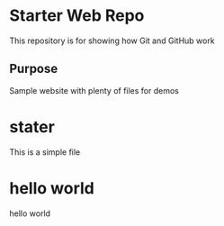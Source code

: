 # Starter Web Repo

This repository is for showing how Git and GitHub work

## Purpose

Sample website with plenty of files for demos

# stater 

This is a simple file

# hello world

hello world


